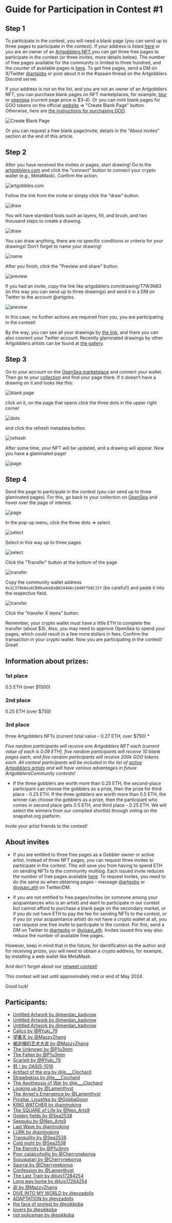 # Guide for Participation in Contest #1

## Step 1
To participate in the contest, you will need a blank page (you can send up to three pages to participate in the contest). If your address is listed [here](https://github.com/Artgobblers-community/Contests/blob/main/active-members-list.txt) or you are an owner of an [Artgobblers NFT ](https://opensea.io/collection/artgobblers) you can get three free pages to participate in the contest (or three invites, more details below). 
The number of free pages available for the community is limited to three hundred, and the counter of available pages is [here](https://github.com/Artgobblers-community/Contests/blob/main/available-pages.md).
To get free pages, send a DM on X/Twitter [@artgobs](https://twitter.com/artgobs) or post about it in the #spawn thread on the Artgobblers Discord server.

If your address is not on the list, and you are not an owner of an Artgobblers NFT, you can purchase blank pages on NFT marketplaces, for example, [blur](https://blur.io/collection/pages?traits=%7B%22Glamination+Status%22%3A%5B%22Blank%22%5D%7D) or [opensea](https://opensea.io/collection/pages?search[stringTraits][0][name]=Glamination%20Status&search[stringTraits][0][values][0]=Blank) (current page price is $3-4). 
Or you can mint blank pages for GOO tokens on the official [website](https://artgobblers.com/dashboard) => "Create Blank Page" button. Otherwise, here are [the instructions for purchasing GOO](https://github.com/Artgobblers-community/Contests/blob/main/goo-guide.md).

![Create Blank Page](https://gyazo.com/37caa52442b8d328322d1e9044035a21.png)

Or you can request a free blank page/invite, details in the "About invites" section at the end of this article.

## Step 2

After you have received the invites or pages, start drawing! Go to the [artgobblers.com](https://artgobblers.com/) and click the "connect" button to connect your crypto wallet (e.g., MetaMask). Confirm the action.

![artgobbles.com](https://gyazo.com/1c21cbab50c33c9b16a4c4b047ad8f4b.png)

Follow the link from the invite or simply click the "draw" button.

![draw](https://gyazo.com/c0e351e6e14198e974fa58bba28c4dc8.png)

You will have standard tools such as layers, fill, and brush, and two thousand steps to create a drawing. 

![draw](https://gyazo.com/e79fa53f881649eccdfae17205fa307c.png)

You can draw anything, there are no specific conditions or criteria for your drawings!
Don’t forget to name your drawing! 

![name](https://gyazo.com/da953d9d4d92fcacec3689e8a5ca6829.png)

After you finish, click the "Preview and share" button.

![preview](https://gyazo.com/adcc55af3295c78da3d2393912ad91ad.png)

If you had an invite, copy the link like artgobblers.com/drawing/T7W3N63 (in this way you can send up to three drawings) and send it in a DM on Twitter to the account @artgobs.

![preview](https://gyazo.com/6a32f1e5feec25e075099728e68da07d.png)

In this case, no further actions are required from you, you are participating in the contest!

By the way, you can see all your drawings by [the link](https://artgobblers.com/drafts), and there you can also connect your Twitter account. Recently glaminated drawings by other Artgobblers artists can be found at [the gallery](https://artgobblers.com/gallery).

## Step 3

Go to your account on the [OpenSea marketplace](https://opensea.io) and connect your wallet. Then go to your [collection](https://opensea.io/account/collected) and find your page there.
If it doesn’t have a drawing on it and looks like this:

![blank page](https://gyazo.com/2980c419521bff259885620502a997f8.png)

click on it, on the page that opens click the three dots in the upper right corner 

![dots](https://gyazo.com/254836a08b1df6e2df71c5bd8aa282dd.png)

and click the refresh metadata button.

![refresh](https://gyazo.com/0e210a367d950be4f26640e8eaa4cf4b.png)

After some time, your NFT will be updated, and a drawing will appear. Now you have a glaminated page!

![page](https://gyazo.com/20a11be1bc367d6839997d0790ebb657.png)

## Step 4

Send the page to participate in the contest (you can send up to three glaminated pages).
For this, go back to your collection on [OpenSea](https://opensea.io/account/collected) and hover over the page of interest. 

![page](https://gyazo.com/9c604b02bb70c0c203abfb5d7bf20d7d.png)

In the pop-up menu, click the three dots => select.

![select](https://gyazo.com/e6769feff66370ca46570b2bf4eeecaf.png)

Select in this way up to three pages

![select](https://gyazo.com/409987ebd4d785211c2c8ebd314abb11.png)

Click the "Transfer" button at the bottom of the page

![transfer](https://gyazo.com/72baeaf5ce603433e3ce58f620ab1056.png)

Copy the community wallet address `0x1C37968ea6CB96adebEeB6344dAc1646Ffb8C15f` (be careful!) and paste it into the respective field.

![transfer](https://gyazo.com/cb7e65a393679f78b89dff4ad5299dba.png)

Click the "transfer X items" button.

Remember, your crypto wallet must have a little ETH to complete the transfer (about $3). Also, you may need to approve OpenSea to spend your pages, which could result in a few more dollars in fees. Confirm the transaction in your crypto wallet. 
Now you are participating in the contest! Great!

## Information about prizes:
### 1st place 
0.5 ETH (over $1500) 
### 2nd place 
0.25 ETH (over $750)
### 3rd place
three Artgobblers NFTs (current total value - 0.27 ETH, over $750) *

*Five random participants will receive one Artgobblers NFT each (current value of each is 0.09 ETH), five random participants will receive 10 blank pages each, and five random participants will receive 200k GOO tokens each. All contest participants will be included in the list of [active Artgobblers artists](https://github.com/Artgobblers-community/Contests/blob/main/active-members-list.txt) and will have various advantages in future ArtgobblersCommunity contests!*

* If the three gobblers are worth more than 0.25 ETH, the second-place participant can choose the gobblers as a prize, then the prize for third place - 0.25 ETH. If the three gobblers are worth more than 0.5 ETH, the winner can choose the gobblers as a prize, then the participant who comes in second place gets 0.5 ETH, and third place - 0.25 ETH.
We will select the winners from our compiled shortlist through voting on the snapshot.org platform.

Invite your artist friends to the contest!

## About invites

- If you are entitled to three free pages as a Gobbler owner or active artist, instead of three NFT pages, you can request three invites to participate in the contest. This will save you from having to spend ETH on sending NFTs to the community multisig. Each issued invite reduces the number of free pages available [here](https://github.com/Artgobblers-community/Contests/blob/main/available-pages.md). To request invites, you need to do the same as when obtaining pages - message [@artgobs](https://twitter.com/artgobs) or [@visavi_eth](https://twitter.com/visavi_eth) on Twitter/DM.

- If you are not entitled to free pages/invites (or someone among your acquaintances who is an artist) and want to participate in our contest but cannot afford to purchase a blank page on the secondary market, or if you do not have ETH to pay the fee for sending NFTs to the contest, or if you (or your acquaintance artist) do not have a crypto wallet at all, you can request one free invite to participate in the contest. For this, send a DM on Twitter to [@artgobs](https://twitter.com/artgobs) or [@visavi_eth](https://twitter.com/visavi_eth). Invites issued this way also reduce the number of available free pages.

However, keep in mind that in the future, for identification as the author and for receiving prizes, you will need to obtain a crypto address, for example, by installing a web wallet like MetaMask.

And don't forget about our [retweet contest!](https://github.com/Artgobblers-community/Contests/blob/main/retweet-contest-1-guide.md)

This contest will last until approximately mid or end of May 2024.

Good luck!

## Participants:
* [Untitled Artwork by @merdan_kadyrow](https://opensea.io/assets/ethereum/0x600df00d3e42f885249902606383ecdcb65f2e02/4474)
* [Untitled Artwork by @merdan_kadyrow](https://opensea.io/assets/ethereum/0x600df00d3e42f885249902606383ecdcb65f2e02/5295)
* [Untitled Artwork by @merdan_kadyrow](https://opensea.io/assets/ethereum/0x600df00d3e42f885249902606383ecdcb65f2e02/5335)
* [Calico by @RYuki_79](https://opensea.io/assets/ethereum/0x600df00d3e42f885249902606383ecdcb65f2e02/28)
* [望春天 by @MazzyZhang](https://opensea.io/assets/ethereum/0x600df00d3e42f885249902606383ecdcb65f2e02/11352)
* [被追捕的艺术大盗 by @MazzyZhang](https://opensea.io/assets/ethereum/0x600df00d3e42f885249902606383ecdcb65f2e02/7840)
* [The Unknown by @P1u3mm](https://opensea.io/assets/ethereum/0x600df00d3e42f885249902606383ecdcb65f2e02/11349)
* [The Fallen by @P1u3mm](https://opensea.io/assets/ethereum/0x600df00d3e42f885249902606383ecdcb65f2e02/11351)
* [Scarlett by @RYuki_79](https://opensea.io/assets/ethereum/0x600df00d3e42f885249902606383ecdcb65f2e02/115)
* [怒！by OASIS-1016](https://opensea.io/assets/ethereum/0x600df00d3e42f885249902606383ecdcb65f2e02/2715)
* [Artifact of the era by @le___Clochard](https://opensea.io/assets/ethereum/0x600df00d3e42f885249902606383ecdcb65f2e02/4165)
* [Strawbekiss by @le___Clochard](https://opensea.io/assets/ethereum/0x600df00d3e42f885249902606383ecdcb65f2e02/4167)
* [The Apotheosis of War by @le___Clochard](https://opensea.io/assets/ethereum/0x600df00d3e42f885249902606383ecdcb65f2e02/4166)
* [Looking up by @Lamenthyst](https://opensea.io/assets/ethereum/0x600df00d3e42f885249902606383ecdcb65f2e02/11354)
* [The Angel's Emergence by @Lamenthyst](https://opensea.io/assets/ethereum/0x600df00d3e42f885249902606383ecdcb65f2e02/11360)
* [Proshai, Livushka by @GobbaGoon](https://opensea.io/assets/ethereum/0x600df00d3e42f885249902606383ecdcb65f2e02/3570)
* [KING WATCHER by @aintnoking](https://opensea.io/assets/ethereum/0x600df00d3e42f885249902606383ecdcb65f2e02/116)
* [The SQUARE of Life by @Neo_Arts9](https://opensea.io/assets/ethereum/0x600df00d3e42f885249902606383ecdcb65f2e02/1546)
* [Golden fields by @Sea2538](https://opensea.io/assets/ethereum/0x600df00d3e42f885249902606383ecdcb65f2e02/2503)
* [Seppuku by @Neo_Arts9](https://opensea.io/assets/ethereum/0x600df00d3e42f885249902606383ecdcb65f2e02/1548)
* [Last Wave by @aintnoking](https://opensea.io/assets/ethereum/0x600df00d3e42f885249902606383ecdcb65f2e02/125)
* [LURK by @aintnoking](https://opensea.io/assets/ethereum/0x600df00d3e42f885249902606383ecdcb65f2e02/136)
* [Tranquility by @Sea2538](https://opensea.io/assets/ethereum/0x600df00d3e42f885249902606383ecdcb65f2e02/11348)
* [Cold night by @Sea2538](https://opensea.io/assets/ethereum/0x600df00d3e42f885249902606383ecdcb65f2e02/11350)
* [The Eternity by @P1u3mm](https://opensea.io/assets/ethereum/0x600df00d3e42f885249902606383ecdcb65f2e02/11356)
* [Poor catalcohollic by @Cherrynekonya](https://opensea.io/assets/ethereum/0x600df00d3e42f885249902606383ecdcb65f2e02/7235)
* [Susuwatari by @Cherrynekonya](https://opensea.io/assets/ethereum/0x600df00d3e42f885249902606383ecdcb65f2e02/11587)
* [Saurrai by @Cherrynekonya](https://opensea.io/assets/ethereum/0x600df00d3e42f885249902606383ecdcb65f2e02/11588)
* [Confession by @Lamenthyst](https://opensea.io/assets/ethereum/0x600df00d3e42f885249902606383ecdcb65f2e02/11361)
* [The Last Train by @luis17284254](https://opensea.io/assets/ethereum/0x600df00d3e42f885249902606383ecdcb65f2e02/9352)
* [Long way home by @luis17284254](https://opensea.io/assets/ethereum/0x600df00d3e42f885249902606383ecdcb65f2e02/9353)
* [追 by @MazzyZhang](https://opensea.io/assets/ethereum/0x600df00d3e42f885249902606383ecdcb65f2e02/11362)
* [DIVE INTO MY WORLD by @evzadolls](https://opensea.io/assets/ethereum/0x600df00d3e42f885249902606383ecdcb65f2e02/11670)
* [ADAPTATION by @evzadolls](https://opensea.io/assets/ethereum/0x600df00d3e42f885249902606383ecdcb65f2e02/11671)
* [the face of protest by @esikkoba](https://opensea.io/assets/ethereum/0x600df00d3e42f885249902606383ecdcb65f2e02/11662)
* [lovers by @esikkoba](https://opensea.io/assets/ethereum/0x600df00d3e42f885249902606383ecdcb65f2e02/4467)
* [riot policeman by @esikkoba](https://opensea.io/assets/ethereum/0x600df00d3e42f885249902606383ecdcb65f2e02/11661)


  

